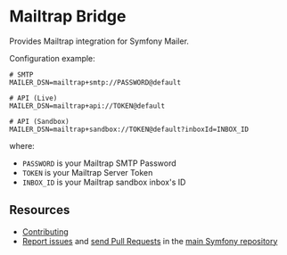 Mailtrap Bridge
===============

Provides Mailtrap integration for Symfony Mailer.

Configuration example:

```env
# SMTP
MAILER_DSN=mailtrap+smtp://PASSWORD@default

# API (Live)
MAILER_DSN=mailtrap+api://TOKEN@default

# API (Sandbox)
MAILER_DSN=mailtrap+sandbox://TOKEN@default?inboxId=INBOX_ID
```

where:
 - `PASSWORD` is your Mailtrap SMTP Password
 - `TOKEN` is your Mailtrap Server Token
 - `INBOX_ID` is your Mailtrap sandbox inbox's ID

Resources
---------

 * [Contributing](https://symfony.com/doc/current/contributing/index.html)
 * [Report issues](https://github.com/symfony/symfony/issues) and
   [send Pull Requests](https://github.com/symfony/symfony/pulls)
   in the [main Symfony repository](https://github.com/symfony/symfony)
